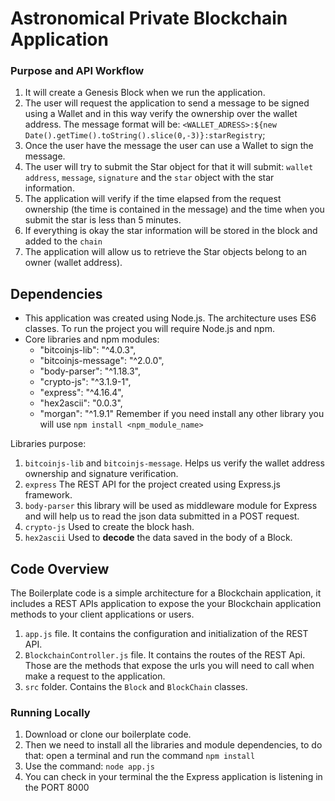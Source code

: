 # Astronomical Private Blockchain Application


### Purpose and API Workflow

1. It will create a Genesis Block when we run the application.
2. The user will request the application to send a message to be signed using a Wallet and in this way verify the ownership over the wallet address. The message format will be: `<WALLET_ADRESS>:${new Date().getTime().toString().slice(0,-3)}:starRegistry`;
3. Once the user have the message the user can use a Wallet to sign the message.
4. The user will try to submit the Star object for that it will submit: `wallet address`, `message`, `signature` and the `star` object with the star information.
5. The application will verify if the time elapsed from the request ownership (the time is contained in the message) and the time when you submit the star is less than 5 minutes.
6. If everything is okay the star information will be stored in the block and added to the `chain`
7. The application will allow us to retrieve the Star objects belong to an owner (wallet address). 


## Dependencies

- This application was created using Node.js. The architecture uses ES6 classes. To run the project you will require Node.js and npm.
- Core libraries and npm modules:
    - "bitcoinjs-lib": "^4.0.3",
    - "bitcoinjs-message": "^2.0.0",
    - "body-parser": "^1.18.3",
    - "crypto-js": "^3.1.9-1",
    - "express": "^4.16.4",
    - "hex2ascii": "0.0.3",
    - "morgan": "^1.9.1"
    Remember if you need install any other library you will use `npm install <npm_module_name>`

Libraries purpose:

1. `bitcoinjs-lib` and `bitcoinjs-message`. Helps us verify the wallet address ownership and signature verification.
2. `express` The REST API for the project created using Express.js framework.
3. `body-parser` this library will be used as middleware module for Express and will help us to read the json data submitted in a POST request.
4. `crypto-js` Used to create the block hash.
5. `hex2ascii` Used to **decode** the data saved in the body of a Block.

## Code Overview

The Boilerplate code is a simple architecture for a Blockchain application, it includes a REST APIs application to expose the your Blockchain application methods to your client applications or users.

1. `app.js` file. It contains the configuration and initialization of the REST API.
2. `BlockchainController.js` file. It contains the routes of the REST Api. Those are the methods that expose the urls you will need to call when make a request to the application.
3. `src` folder. Contains the `Block` and `BlockChain` classes.

### Running Locally

1. Download or clone our boilerplate code.
2. Then we need to install all the libraries and module dependencies, to do that: open a terminal and run the command `npm install`
3. Use the command: `node app.js`
4. You can check in your terminal the the Express application is listening in the PORT 8000

